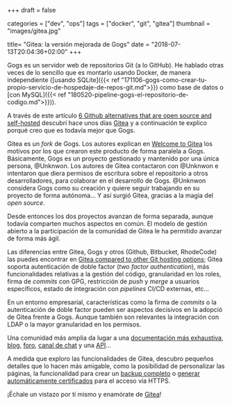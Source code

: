 +++
draft = false

categories = ["dev", "ops"]
tags = ["docker", "git", "gitea"]
thumbnail = "images/gitea.jpg"

title=  "Gitea: la versión mejorada de Gogs"
date = "2018-07-13T20:04:36+02:00"
+++

Gogs es un servidor web de repositorios Git (a lo GitHub). He hablado otras veces de lo sencillo que es montarlo usando Docker, de manera independiente ([usando SQLite]({{< ref "171106-gogs-como-crear-tu-propio-servicio-de-hospedaje-de-repos-git.md">}}) como base de datos o [con MySQL]({{< ref "180520-pipeline-gogs-el-repositorio-de-codigo.md">}})).

A través de este artículo [6 Github alternatives that are open source and self-hosted](https://www.cyberciti.biz/open-source/github-alternatives-open-source-seflt-hosted/) descubrí hace unos días [Gitea](https://gitea.io) y a continuación te explico porqué creo que es todavía mejor que Gogs.
<!--more-->

Gitea es un _fork_ de Gogs. Los autores explican en [Welcome to Gitea](https://blog.gitea.io/2016/12/welcome-to-gitea/) los motivos por los que crearon este producto de forma paralela a Gogs. Básicamente, Gogs es un proyecto gestionado y mantenido por una única persona, @Unknwon. Los autores de Gitea contactaron con @Unknwon e intentaron que diera permisos de escritura sobre el repositorio a otros desarrolladores, para colaborar en el desarrollo de Gogs. @Unknwon considera Gogs como su creación y quiere seguir trabajando en su proyecto de forma autónoma... Y así surgió Gitea, gracias a la magia del _open source_.

Desde entonces los dos proyectos avanzan de forma separada, aunque todavía comparten muchos aspectos en común. El modelo de gestión abierto a la participación de la comunidad de Gitea le ha permitido avanzar de forma más ágil.

Las diferencias entre Gitea, Gogs y otros (Github, Bitbucket, RhodeCode) las puedes encontrar en [Gitea compared to other Git hosting options](https://docs.gitea.io/en-us/comparison/); Gitea soporta autenticación de doble factor (_two factor authentication_), más funcionalidades relativas a la gestión del código, granularidad en los roles, firma de _commits_ con GPG, restricción de _push_ y _merge_ a usuarios específicos, estado de integración con _pipelines_ CI/CD externas, etc...

En un entorno empresarial, características como la firma de _commits_ o la autenticación de doble factor pueden ser aspectos decisivos en la adopció de Gitea frente a Gogs. Aunque también son relevantes la integración con LDAP o la mayor granularidad en los permisos.

Una comunidad más amplia da lugar a una [documentación más exhaustiva](https://docs.gitea.io/en-us/), [blog](https://blog.gitea.io/), [foro](https://discourse.gitea.io/), [canal de chat](https://discord.gg/NsatcWJ) y una [API](https://try.gitea.io/api/swagger)...

A medida que exploro las funcionalidades de Gitea, descubro pequeños detalles que lo hacen más amigable, como la posibilidad de personalizar las páginas, la funcionalidad para crear un [backup completo](https://docs.gitea.io/en-us/backup-and-restore/) o [generar automáticamente certificados](https://docs.gitea.io/en-us/https-setup/) para el acceso vía HTTPS.

¡Échale un vistazo por tí mismo y enamórate de [Gitea](https://gitea.io)!
